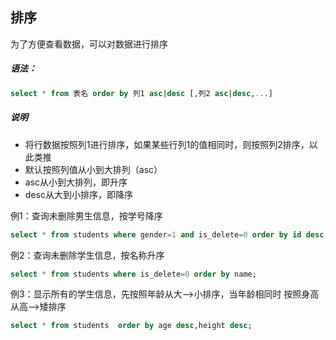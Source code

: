 ## 排序

为了方便查看数据，可以对数据进行排序

##### 语法：

```sql
select * from 表名 order by 列1 asc|desc [,列2 asc|desc,...]
```

##### 说明

* 将行数据按照列1进行排序，如果某些行列1的值相同时，则按照列2排序，以此类推
* 默认按照列值从小到大排列（asc）
* asc从小到大排列，即升序
* desc从大到小排序，即降序

例1：查询未删除男生信息，按学号降序

```sql
select * from students where gender=1 and is_delete=0 order by id desc;
```

例2：查询未删除学生信息，按名称升序

```sql
select * from students where is_delete=0 order by name;
```

例3：显示所有的学生信息，先按照年龄从大-->小排序，当年龄相同时 按照身高从高-->矮排序
```sql
select * from students  order by age desc,height desc;
```


